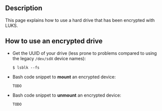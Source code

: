 Description
-----------

This page explains how to use a hard drive that has been encrypted with LUKS.


How to use an encrypted drive
-----------------------------

* Get the UUID of your drive (less prone to problems compared to using the legacy `/dev/sdX` device names):

   ```
   $ lsblk --fs
   ```
   
* Bash code snippet to **mount** an encrypted device:

   ```
   TODO
   ```

* Bash code snippet to **unmount** an encrypted device:

   ```
   TODO
   ```
